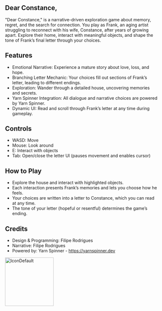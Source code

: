 ## Dear Constance,

"Dear Constance," is a narrative-driven exploration game about memory, regret, and the search for connection. You play as Frank, an aging artist struggling to reconnect with his wife, Constance, after years of growing apart. Explore their home, interact with meaningful objects, and shape the tone of Frank’s final letter through your choices.

## Features
- Emotional Narrative: Experience a mature story about love, loss, and hope.
- Branching Letter Mechanic: Your choices fill out sections of Frank’s letter, leading to different endings.
- Exploration: Wander through a detailed house, uncovering memories and secrets.
- Yarn Spinner Integration: All dialogue and narrative choices are powered by Yarn Spinner.
- Dynamic UI: Read and scroll through Frank’s letter at any time during gameplay.

## Controls
- WASD: Move
- Mouse: Look around
- E: Interact with objects
- Tab: Open/close the letter UI (pauses movement and enables cursor)

## How to Play
- Explore the house and interact with highlighted objects.
- Each interaction presents Frank’s memories and lets you choose how he feels.
- Your choices are written into a letter to Constance, which you can read at any time.
- The tone of your letter (hopeful or resentful) determines the game’s ending.


## Credits
- Design & Programming: Filipe Rodrigues
- Narrative: Filipe Rodrigues
- Powered by: Yarn Spinner - https://yarnspinner.dev

<img width="160" height="160" alt="IconDefault" src="https://github.com/user-attachments/assets/b5253f27-f228-4f6b-aed6-64962b0fb683" />

